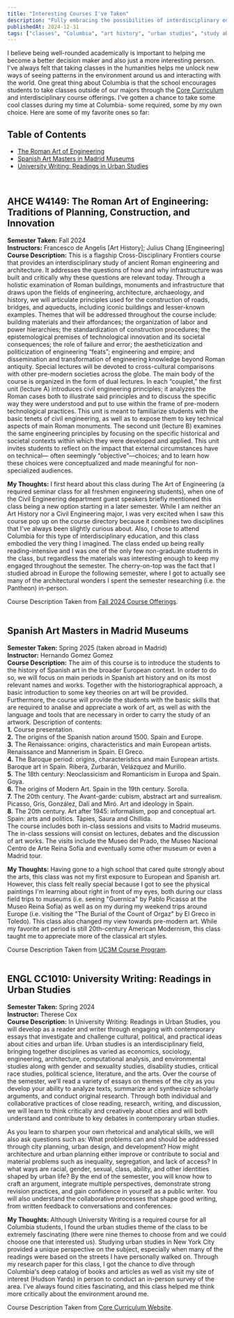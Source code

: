 ```yaml
---
title: "Interesting Courses I've Taken"
description: "Fully embracing the possibilities of interdisciplinary education during university"
publishedAt: 2024-12-31
tags: ["classes", "Columbia", "art history", "urban studies", "study abroad"]
---
```


I believe being well-rounded academically is important to helping me become a better decision maker and also just a more interesting person. I've always felt that taking classes in the humanities helps me unlock new ways of seeing patterns in the environment around us and interacting with the world. One great thing about Columbia is that the school encourages students to take classes outside of our majors through the <a href="https://undergrad.admissions.columbia.edu/academics/college/core" target="_blank" rel="noopener noreferrer">Core Curriculum</a> and interdisciplinary course offerings. I've gotten a chance to take some cool classes during my time at Columbia- some required, some by my own choice. Here are some of my favorite ones so far:

## Table of Contents
- [The Roman Art of Engineering](#ahce-w4149-the-roman-art-of-engineering-traditions-of-planning-construction-and-innovation)
- [Spanish Art Masters in Madrid Museums](#spanish-art-masters-in-madrid-museums)
- [University Writing: Readings in Urban Studies](#engl-cc1010-university-writing-readings-in-urban-studies)
<br>

## AHCE W4149: The Roman Art of Engineering: Traditions of Planning, Construction, and Innovation

**Semester Taken:** Fall 2024<br>
**Instructors:** Francesco de Angelis [Art History]; Julius Chang [Engineering]<br>
**Course Description:** This is a flagship Cross-Disciplinary Frontiers course that provides an interdisciplinary study of ancient Roman engineering and architecture. It addresses the questions of how and why infrastructure was built and critically why these questions are relevant today. Through a holistic examination of Roman buildings, monuments and infrastructure that draws upon the fields of engineering, architecture, archaeology, and history, we will articulate principles used for the construction of roads, bridges, and aqueducts, including iconic buildings and lesser-known examples. Themes that will be addressed throughout the course include: building materials and their affordances; the organization of labor and power hierarchies; the standardization of construction procedures; the epistemological premises of technological innovation and its societal consequences; the role of failure and error; the aestheticization and politicization of engineering “feats”; engineering and empire; and dissemination and transformation of engineering knowledge beyond Roman antiquity. Special lectures will be devoted to cross-cultural comparisons with other pre-modern societies across the globe. The main body of the course is organized in the form of dual lectures. In each “couplet,” the first unit (lecture A) introduces civil engineering principles; it analyzes the Roman cases both to illustrate said principles and to discuss the specific way they were understood and put to use within the frame of pre-modern technological practices. This unit is meant to familiarize students with the basic tenets of civil engineering, as well as to expose them to key technical aspects of main Roman monuments. The second unit (lecture B) examines the same engineering principles by focusing on the specific historical and societal contexts within which they were developed and applied. This unit invites students to reflect on the impact that external circumstances have on technical— often seemingly “objective”—choices; and to learn how these choices were conceptualized and made meaningful for non-specialized audiences.

**My Thoughts:** I first heard about this class during The Art of Engineering (a required seminar class for all freshmen engineering students), when one of the Civil Engineering department guest speakers briefly mentioned this class being a new option starting in a later semester. While I am neither an Art History nor a Civil Engineering major, I was very excited when I saw this course pop up on the course directory because it combines two disciplines that I've always been slightly curious about. Also, I chose to attend Columbia for this type of interdisciplinary education, and this class embodied the very thing I imagined. The class ended up being really reading-intensive and I was one of the only few non-graduate students in the class, but regardless the materials was interesting enough to keep my engaged throughout the semester. The cherry-on-top was the fact that I studied abroad in Europe the following semester, where I got to actually see many of the architectural wonders I spent the semester researching (i.e. the Pantheon) in-person.


Course Description Taken from <a href="https://arthistory.columbia.edu/content/fall-2024-undergraduate-courses" target="_blank" rel="noopener noreferrer">Fall 2024 Course Offerings</a>.
<br>
<br>

## Spanish Art Masters in Madrid Museums

**Semester Taken:** Spring 2025 (taken abroad in Madrid)<br>
**Instructor:** Hernando Gomez Gomez<br>
**Course Description:** The aim of this course is to introduce the students to the history of Spanish art in the broader European context. In order to do so, we will focus on main periods in Spanish art history and on its most relevant names and works. Together with the historiographical approach, a basic introduction to some key theories on art will be provided. Furthermore, the course will provide the students with the basic skills that are required to analise and appreciate a work of art, as well as with the language and tools that are necessary in order to carry the study of an artwork.
Description of contents:<br>
**1.** Course presentation.<br>
**2.** The origins of the Spanish nation around 1500. Spain and Europe.<br>
**3.** The Renaissance: origins, characteristics and main European artists. Renaissance and Mannerism in Spain. El Greco.<br>
**4.** The Baroque period: origins, characteristics and main European artists. Baroque art in Spain. Ribera, Zurbarán, Velázquez and Murillo.<br>
**5.** The 18th century: Neoclassicism and Romanticism in Europa and Spain. Goya.<br>
**6.** The origins of Modern Art. Spain in the 19th century. Sorolla.<br>
**7.** The 20th century. The Avant-garde: cubism, abstract art and surrealism. Picasso, Gris, González, Dalí and Miró. Art and ideology in Spain.<br>
**8.** The 20th century. Art after 1945: informalism, pop and conceptual art. Spain: arts and politics. Tàpies, Saura and Chillida.<br>
The course includes both in-class sessions and visits to Madrid museums. The in-class sessions will consist on lectures, debates and the discussion of art works. The visits include the Museo del Prado, the Museo Nacional Centro de Arte Reina Sofía and eventually some other museum or even a Madrid tour.

**My Thoughts:** Having gone to a high school that cared quite strongly about the arts, this class was not my first exposure to European and Spanish art. However, this class felt really special because I got to see the physical paintings I'm learning about right in front of my eyes, both during our class field trips to museums (i.e. seeing "Guernica" by Pablo Picasso at the Museo Reina Sofía) as well as on my during my weekend trips around Europe (i.e. visiting the "The Burial of the Count of Orgaz" by El Greco in Toledo). This class also changed my view towards pre-modern art. While my favorite art period is still 20th-century American Modernism, this class taught me to appreciate more of the classical art styles.

Course Description Taken from <a href="https://aplicaciones.uc3m.es/cpa/generaFicha?est=84&asig=776&idioma=2" target="_blank" rel="noopener noreferrer">UC3M Course Program</a>.
<br>
<br>

## ENGL CC1010: University Writing: Readings in Urban Studies

**Semester Taken:** Spring 2024<br>
**Instructor:** Therese Cox<br>
**Course Description:** In University Writing: Readings in Urban Studies, you will develop as a reader and writer through engaging with contemporary essays that investigate and challenge cultural, political, and practical ideas about cities and urban life. Urban studies is an interdisciplinary field, bringing together disciplines as varied as economics, sociology, engineering, architecture, computational analysis, and environmental studies along with gender and sexuality studies, disability studies, critical race studies, political science, literature, and the arts. Over the course of the semester, we’ll read a variety of essays on themes of the city as you develop your ability to analyze texts, summarize and synthesize scholarly arguments, and conduct original research. Through both individual and collaborative practices of close reading, research, writing, and discussion, we will learn to think critically and creatively about cities and will both understand and contribute to key debates in contemporary urban studies.

As you learn to sharpen your own rhetorical and analytical skills, we will also ask questions such as: What problems can and should be addressed through city planning, urban design, and development? How might architecture and urban planning either improve or contribute to social and material problems such as inequality, segregation, and lack of access? In what ways are racial, gender, sexual, class, ability, and other identities shaped by urban life? By the end of the semester, you will know how to craft an argument, integrate multiple perspectives, demonstrate strong revision practices, and gain confidence in yourself as a public writer. You will also understand the collaborative processes that shape good writing, from written feedback to conversations and conferences.

**My Thoughts:** Although University Writing is a required course for all Columbia students, I found the urban studies theme of the class to be extremely fascinating (there were nine themes to choose from and we could choose one that interested us). Studying urban studies in New York City provided a unique perspective on the subject, especially when many of the readings were based on the streets I have personally walked on. Through my research paper for this class, I got the chance to dive through Columbia's deep catalog of books and articles as well as visit my site of interest (Hudson Yards) in person to conduct an in-person survey of the area. I've always found cities fascinating, and this class helped me think more critically about the environment around me.<br>

Course Description Taken from <a href="https://www.college.columbia.edu/core-curriculum/classes/university-writing/urban-studies" target="_blank" rel="noopener noreferrer">Core Curriculum Website</a>.